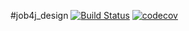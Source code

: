 #job4j_design
[![Build Status](https://travis-ci.org/grigan-uragan/job4j_design.svg?branch=master)](https://travis-ci.org/grigan-uragan/job4j_design)
[![codecov](https://codecov.io/gh/grigan-uragan/job4j_design/branch/master/graph/badge.svg)](https://codecov.io/gh/grigan-uragan/job4j_design)